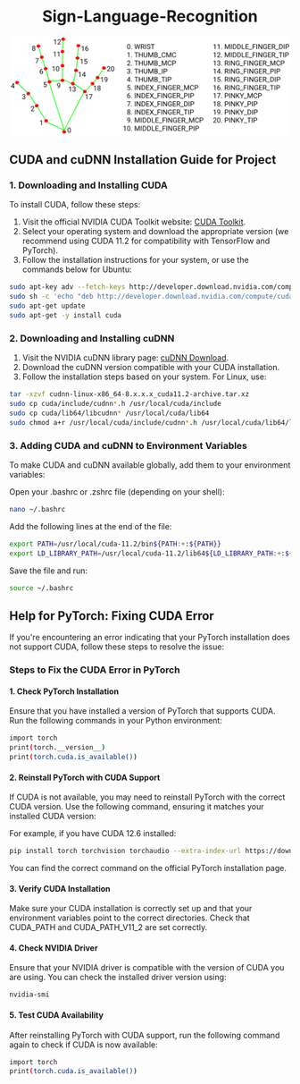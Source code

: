 <h1 align="center"> Sign-Language-Recognition </h1>

<p align="center">
    <a href="https://github.com/talfig/Assembler">
      <img src="https://github.com/talfig/Sign-Language-Recognition/blob/main/hand_landmarks.png">
    </a>
</p>

## CUDA and cuDNN Installation Guide for Project

### 1. Downloading and Installing CUDA

To install CUDA, follow these steps:

1. Visit the official NVIDIA CUDA Toolkit website: [CUDA Toolkit](https://developer.nvidia.com/cuda-toolkit).
2. Select your operating system and download the appropriate version (we recommend using CUDA 11.2 for compatibility with TensorFlow and PyTorch).
3. Follow the installation instructions for your system, or use the commands below for Ubuntu:

```bash
sudo apt-key adv --fetch-keys http://developer.download.nvidia.com/compute/cuda/repos/ubuntu1804/x86_64/7fa2af80.pub
sudo sh -c 'echo "deb http://developer.download.nvidia.com/compute/cuda/repos/ubuntu1804/x86_64 /" > /etc/apt/sources.list.d/cuda.list'
sudo apt-get update
sudo apt-get -y install cuda
```

### 2. Downloading and Installing cuDNN

1. Visit the NVIDIA cuDNN library page: [cuDNN Download](https://developer.nvidia.com/cudnn).
2. Download the cuDNN version compatible with your CUDA installation.
3. Follow the installation steps based on your system. For Linux, use:

```bash
tar -xzvf cudnn-linux-x86_64-8.x.x.x_cuda11.2-archive.tar.xz
sudo cp cuda/include/cudnn*.h /usr/local/cuda/include
sudo cp cuda/lib64/libcudnn* /usr/local/cuda/lib64
sudo chmod a+r /usr/local/cuda/include/cudnn*.h /usr/local/cuda/lib64/libcudnn*
```

### 3. Adding CUDA and cuDNN to Environment Variables

To make CUDA and cuDNN available globally, add them to your environment variables:

Open your .bashrc or .zshrc file (depending on your shell):

```bash
nano ~/.bashrc
```

Add the following lines at the end of the file:

```bash
export PATH=/usr/local/cuda-11.2/bin${PATH:+:${PATH}}
export LD_LIBRARY_PATH=/usr/local/cuda-11.2/lib64${LD_LIBRARY_PATH:+:${LD_LIBRARY_PATH}}
```

Save the file and run:

```bash
source ~/.bashrc
```

## Help for PyTorch: Fixing CUDA Error

If you're encountering an error indicating that your PyTorch installation does not support CUDA, follow these steps to resolve the issue:

### Steps to Fix the CUDA Error in PyTorch

#### 1. Check PyTorch Installation

Ensure that you have installed a version of PyTorch that supports CUDA. Run the following commands in your Python environment:

```bash
import torch
print(torch.__version__)
print(torch.cuda.is_available())
```

#### 2. Reinstall PyTorch with CUDA Support

If CUDA is not available, you may need to reinstall PyTorch with the correct CUDA version. Use the following command, ensuring it matches your installed CUDA version:

For example, if you have CUDA 12.6 installed:

```bash
pip install torch torchvision torchaudio --extra-index-url https://download.pytorch.org/whl/cu126
```

You can find the correct command on the official PyTorch installation page.

#### 3. Verify CUDA Installation

Make sure your CUDA installation is correctly set up and that your environment variables point to the correct directories. Check that CUDA_PATH and CUDA_PATH_V11_2 are set correctly.

#### 4. Check NVIDIA Driver

Ensure that your NVIDIA driver is compatible with the version of CUDA you are using. You can check the installed driver version using:

```bash
nvidia-smi
```

#### 5. Test CUDA Availability

After reinstalling PyTorch with CUDA support, run the following command again to check if CUDA is now available:

```bash
import torch
print(torch.cuda.is_available())
```
